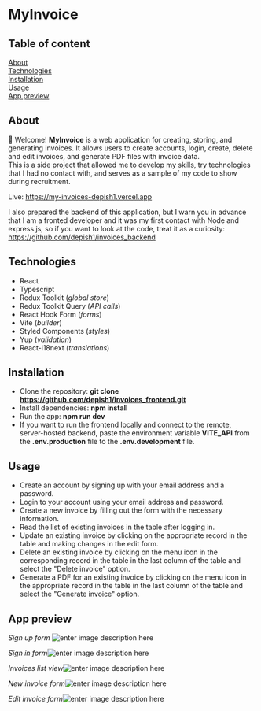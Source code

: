 # MyInvoice

## Table of content

[About](#about)  
[Technologies](#technologies)  
[Installation](#installation)  
[Usage](#usage)  
[App preview](#app-preview)

## About

👋 Welcome! **MyInvoice** is a web application for creating, storing, and generating invoices. It allows users to create accounts, login, create, delete and edit invoices, and generate PDF files with invoice data.  
This is a side project that allowed me to develop my skills, try technologies that I had no contact with, and serves as a sample of my code to show during recruitment.

Live: https://my-invoices-depish1.vercel.app

I also prepared the backend of this application, but I warn you in advance that I am a fronted developer and it was my first contact with Node and express.js, so if you want to look at the code, treat it as a curiosity: https://github.com/depish1/invoices_backend

## Technologies

- React
- Typescript
- Redux Toolkit (_global store_)
- Redux Toolkit Query (_API calls_)
- React Hook Form (_forms_)
- Vite (_builder_)
- Styled Components (_styles_)
- Yup (_validation_)
- React-i18next (_translations_)

## Installation

- Clone the repository: **git clone https://github.com/depish1/invoices_frontend.git**
- Install dependencies: **npm install**
- Run the app: **npm run dev**
- If you want to run the frontend locally and connect to the
  remote, server-hosted backend, paste the environment variable
  **VITE_API** from the **.env.production** file to the **.env.development** file.

## Usage

- Create an account by signing up with your email address and a password.
- Login to your account using your email address and password.
- Create a new invoice by filling out the form with the necessary information.
- Read the list of existing invoices in the table after logging in.
- Update an existing invoice by clicking on the appropriate record in the table and making changes in the edit form.
- Delete an existing invoice by clicking on the menu icon in the corresponding record in the table in the last column of the table and select the "Delete invoice" option.
- Generate a PDF for an existing invoice by clicking on the menu icon in the appropriate record in the table in the last column of the table and select the "Generate invoice" option.

## App preview

_Sign up form_
![enter image description here](https://user-images.githubusercontent.com/61850475/230634441-b1ba3ed0-05bd-45ed-8728-f597d2cb5e9b.jpg)

_Sign in form_![enter image description here](https://user-images.githubusercontent.com/61850475/230634430-90546c2e-24e3-452b-a40c-29c852a55a44.jpg)

_Invoices list view_![enter image description here](https://user-images.githubusercontent.com/61850475/230634429-af730d46-b249-492a-a620-08b73796baa7.jpg)

_New invoice form_![enter image description here](https://user-images.githubusercontent.com/61850475/230634440-6afb1919-41ac-4069-b7a0-5df202c1c530.jpg)

_Edit invoice form_![enter image description here](https://user-images.githubusercontent.com/61850475/230634425-3615f7d2-3fcb-438b-9a6c-8eff9d32a109.jpg)
